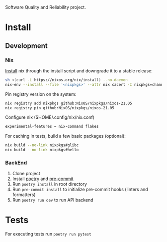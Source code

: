 Software Quality and Reliability project.

# Install

## Development

### Nix
[Install](https://nixos.org/download/) nix through the install script and downgrade it to a stable release:
```bash
sh <(curl -L https://nixos.org/nix/install) --no-daemon
nix-env --install --file '<nixpkgs>' --attr nix cacert -I nixpkgs=channel:nixpkgs-stable
```

Pin registry version on the system:
```bash
nix registry add nixpkgs github:NixOS/nixpkgs/nixos-21.05
nix registry pin github:NixOS/nixpkgs/nixos-21.05
```

Configure nix ($HOME/.config/nix/nix.conf)
```bash
experimental-features = nix-command flakes
```

For caching in tests, build a few basic packages (optional):
```bash
nix build --no-link nixpkgs#glibc
nix build --no-link nixpkgs#hello
```


### BackEnd
1. Clone project
2. Install [poetry](https://python-poetry.org/docs/#installation) and [pre-commit](https://pre-commit.com/#install)
3. Run `poetry install` in root directory
4. Run `pre-commit install` to initialize pre-commit hooks (linters and formatters)
5. Run `poetry run dev` to run API backend

# Tests

For executing tests run `poetry run pytest`
